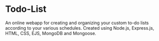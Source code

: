 # Todo-List
An online webapp for creating and organizing your custom to-do lists according to your various schedules.
Created using Node.js, Express.js, HTML, CSS, EJS, MongoDB and Mongoose.
